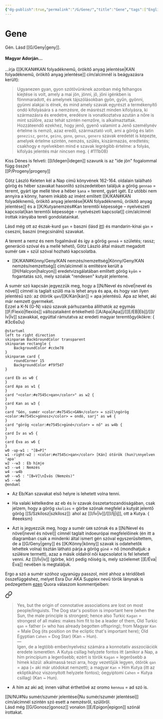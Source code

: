 ```yaml
---
{"dg-publish":true,"permalink":"/G/Gene/","title":"Gene","tags":["Englishtexttranslated","containstransclusions"],"created":"2025-03-05T02:31","updated":"2025-06-07T23:00"}
---
```



# Gene

Gén. Lásd [[G/Geny\|geny]].  

#### Magyar Adorján...

...írja ([[K/KAN#KAN folyadéknemű, örökítő anyag jelentése\|KAN folyadéknemű, örökítő anyag jelentése]] cím/alcímnél is beágyazásra került):  
> Ugyanezen gyan, gyon szótövünknek azonban még felhangos kiejtése is volt, amely a mai jön, jönni, jő, jőni igénkben is fönnmaradott, és amelynek tájszólásokban gyön, gyűn, gyönni, gyünni alakjai is élnek, és mind amely szavak egyrészt a termékenyítő ondó kifolyására s a nemzésre, de másrészt minden kifolyásra, ki származásra és eredetre, eredésre is vonatkoztatva azután a nőre is mint szülőre, azaz tehát szintén nemzőre, is alkalmaztattak. Hozzáteendő ezekhez, hogy jenő, gyenő valamint a Jenő személynév értelme is nemző, azaz eredő, származtató volt, ami a görög és latin `genezisz`, `gente`, `geino`, `gono`, `genus`, `genero` szavak eredetét is képezte, amelyek értelme szintén, nemzés, szülés, kiszármazás, eredtetés; csakhogy e nyelvekben mind e szavak legrégibb értelme: a folyás, kifolyás jelentés már nincsen meg.  { #111b08}


Kiss Dénes is felveti: [[I/Idegen\|idegen]] szavunk is az "ide jön" fogalommal függ össze?  
[[P/Progeny\|progeny]]  

Götz László Keleten kél a Nap című könyvének 162-164. oldalain található görög és héber szavakat hasonlító szószedetében találjuk a görög `gennao` = teremt, gyárt ige mellé téve a héber `ķana` = teremt, gyárt igét. Ez utóbbi nem annyira a könny, hanem inkább az imént említett [[K/KAN#KAN folyadéknemű, örökítő anyag jelentése\|KAN folyadéknemű, örökítő anyag jelentése]] és a [[K/Kutyanemzés#Kan teremtői képessége – nyelvészeti kapcsolat\|kan teremtői képessége – nyelvészeti kapcsolat]] cím/alcímnél írottak irányába tereli gondolatainkat.  

Lásd még ott az észak-kurd `gan` = baszni (lásd [itt](https://en.wiktionary.org/wiki/gan#Northern_Kurdish)) és mandarin-kínai `gàn` = cseszni, baszni (megcsinálni) szavakat.  

A teremt a nemz és nem fogalmával és így a görög `geneá` = születés; rassz; generáció szóval és a mellé tehető, Götz László által másutt megadott sumér `GAN` = szül szóval hozható kapcsolatba.  
- [[K/KAN#Könny/Geny/KAN nemzés/nemzettség\|Könny/Geny/KAN nemzés/nemzettség]] cím/alcímnél is említésre került a [[H/Halcyon\|halcyon]] eredetvizsgálatában említett görög `kyōn` = fogantatás szó, mely szóalak "rendesen" kutyát jelentene.

A sumér szó kapcsán jegyezzük meg, hogy a [[N/Nevel és növel\|nevel és növel]] címnél is taglalt szülő ma is lehet anya és apa, és hogy van ilyen jelentésű szó: az ótörök `qan`/[[K/Kán\|kán]] = apa jelentésű. Apa az lehet, aki már nemzett gyermeket.  
Ezzel a K-N (G-N) vázú szavak párhuzamba állíthatók az egymás [[F/Flexió\|flexiós]] változataiként értékelhető [[A/Apa\|Apa]]/[[E/EB\|Eb]]/[[I/Ív\|Ív]] szavakkal, egyúttal rámutatva az eredeti magyar teremtőgyökökre:
{ #3c6s0u}


```plantuml-svg
@startuml
left to right direction
skinparam BackGroundColor transparent
skinparam rectangle {
    BackgroundColor #ccbe78
}
skinparam card {
    roundCorner 15
    BackgroundColor #f9f5d7
}

card Eb as w0 {
}
card Apa as w1 {
}
card "<color:#e7545c>qan</color>" as w2 {
}
card Kan as w3 {
}
card "Gén, sumér <color:#e7545c>GAN</color> = szül\ngörög <color:#e7545c>gónosz</color> = ondó, sarj" as w4 {
}
card "görög <color:#e7545c>güné</color> = nő" as w4b {
}
card Ív as w5 {
}
card Éva as w6 {
}
w0 -up-w1 : "[B=P]"
w1 -right-w2 : <color:#e7545c>qan</color> [Kán] ótörök (hun)\nnyelven 'apa'
w2 --w3 : Eb hímje
w3 --w4 : Nemzés
w4 --w4b
w0 --w5 : "[B=V]\nÍvás (Nemzés)"
w5 --w6
@enduml
```
- Az Eb/Kan szavakat első helyre is lehetett volna tenni.
- Ha valaki kételkedne az eb és ív szavak összetartozandóságában, csak jelzem, hogy a görög `skolios` = görbe szónak megfelel a kutyát jelentő görög [[S/Szkílosz\|szkílosz]]: ahol az [[I/Ív\|ív]]/[[I/Íj\|íj]], ott a Kutya.
{ #eeeksm}

- Azt is jegyezzük meg, hogy a sumér `GAN` szónak és a [[N/Nevel és növel\|nevel és növel]] címnél taglalt indoeurópai megfelelőinek (én itt a diagramban csak a mindenki által ismert gén szóval egyszerűsítettem, de a [[G/Geny\|geny]] és [[K/Könny\|könny]] szavak is odatehetők lehettek volna) tisztán látható párja a görög `güné` = nő (mondhatjuk: a szülésre termett), azaz a másik oldalról női kapcsolatot is fel lehetett venni. Az [[I/Ív\|ív]] (görbe, kör) pedig nőiség is, mely szóelemet [[E/Éva\|Éva]] nevében is megtaláljuk.

Ergo a szó a sumér szóhoz ugyanúgy passzol, mint ahhoz a téridőbeli összefüggéshez, melyet Esra Dur AKA Supplex nevű török lánynak is pedzegettem [ezen](https://qr.ae/pvbODD) Quora válaszom kommentjeiben:  

<div class="transclusion internal-embed is-loaded"><a class="markdown-embed-link" href="/K/Kagán/#wwf26" aria-label="Open link"><svg xmlns="http://www.w3.org/2000/svg" width="24" height="24" viewBox="0 0 24 24" fill="none" stroke="currentColor" stroke-width="2" stroke-linecap="round" stroke-linejoin="round" class="svg-icon lucide-link"><path d="M10 13a5 5 0 0 0 7.54.54l3-3a5 5 0 0 0-7.07-7.07l-1.72 1.71"></path><path d="M14 11a5 5 0 0 0-7.54-.54l-3 3a5 5 0 0 0 7.07 7.07l1.71-1.71"></path></svg></a><div class="markdown-embed">



> Yes, but the origin of connotative associations are lost on most people/linguists. The Dog star's position is important here (when the Sun, the male principle is strongest; hence also Turkic `Kagan` = strongest of all males: makes him fit to be a leader of them, Old Turkic `qan` = father (= who has already begotten offspring); from Magyar `Kan` = Male Dog (its position on the ecliptic that's important here); Old Egyptian `Cahen` = Dog Star) (Kan ~ Hun).  
> —  
> Igen, de a legtöbb ember/nyelvész számára a konnotatív asszociációk eredete ismeretlen. A Kutya csillag helyzete fontos itt (amikor a Nap, a hím princípium a legerősebb; ezért is török `Kagan` = legerősebb a hímek közül: alkalmassá teszi arra, hogy vezetőjük legyen, ótörök `qan` = apa (= aki már utódokat nemzett); a magyar `Kan` = Hím Kutya (itt az ekliptikához viszonyított helyzete fontos); óegyiptomi `Cahen` = Kutya csillag) (Kan ~ Hun). 

</div></div>

- A hím az aki ad; innen válhat érthetővé az oromo `kennuu` = ad szó is.

[[N/NU#Nu sumér/szumér jelentései\|Nu sumér/szumér jelentései]] cím/alcímnél szintén szó esett a nemzésről, szülőről.  
Lásd még [[G/Gonosz\|gonosz]] vonalon [[E/Epigon\|epigon]] szónál írottakat.  